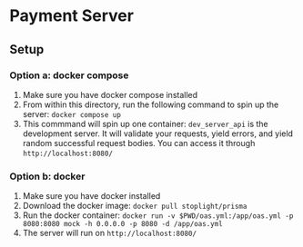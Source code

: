 # Payment Server

## Setup

### Option a: docker compose

1. Make sure you have docker compose installed
1. From within this directory, run the following command to spin up the server: `docker compose up`
1. This commmand will spin up one container: `dev_server_api` is the development server. It will validate your requests, yield errors, and yield random successful request bodies. You can access it through `http://localhost:8080/`

### Option b: docker

1. Make sure you have docker installed
1. Download the docker image: `docker pull stoplight/prisma`
1. Run the docker container: `docker run -v $PWD/oas.yml:/app/oas.yml -p 8080:8080 mock -h 0.0.0.0 -p 8080 -d /app/oas.yml`
1. The server will run on `http://localhost:8080/`
